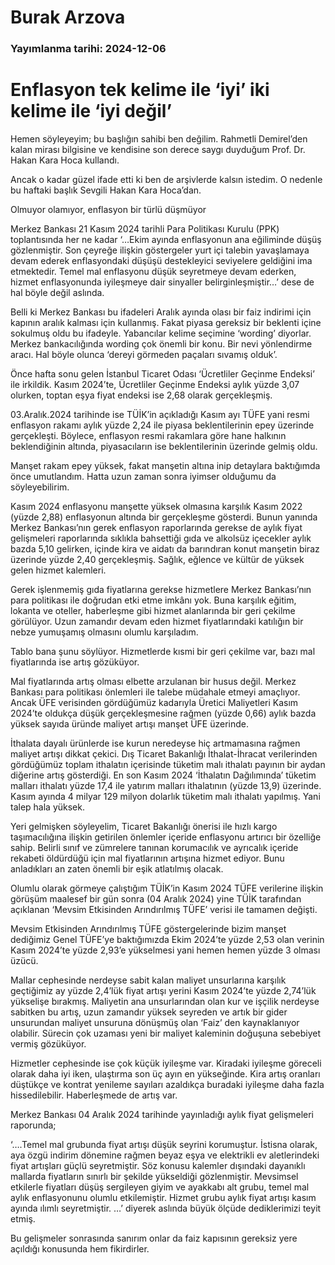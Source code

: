 # Burak Arzova

### Yayımlanma tarihi: 2024-12-06

# Enflasyon tek kelime ile ‘iyi’ iki kelime ile ‘iyi değil’

Hemen söyleyeyim; bu başlığın sahibi ben değilim. Rahmetli Demirel’den kalan mirası bilgisine ve kendisine son derece saygı duyduğum Prof. Dr. Hakan Kara Hoca kullandı.

Ancak o kadar güzel ifade etti ki ben de arşivlerde kalsın istedim. O nedenle bu haftaki başlık Sevgili Hakan Kara Hoca’dan.



Olmuyor olamıyor, enflasyon bir türlü düşmüyor

Merkez Bankası 21 Kasım 2024 tarihli Para Politikası Kurulu (PPK) toplantısında her ne kadar ‘…Ekim ayında enflasyonun ana eğiliminde düşüş gözlenmiştir. Son çeyreğe ilişkin göstergeler yurt içi talebin yavaşlamaya devam ederek enflasyondaki düşüşü destekleyici seviyelere geldiğini ima etmektedir. Temel mal enflasyonu düşük seyretmeye devam ederken, hizmet enflasyonunda iyileşmeye dair sinyaller belirginleşmiştir…’ dese de hal böyle değil aslında.

Belli ki Merkez Bankası bu ifadeleri Aralık ayında olası bir faiz indirimi için kapının aralık kalması için kullanmış. Fakat piyasa gereksiz bir beklenti içine sokulmuş oldu bu ifadeyle. Yabancılar kelime seçimine ‘wording’ diyorlar. Merkez bankacılığında wording çok önemli bir konu. Bir nevi yönlendirme aracı. Hal böyle olunca ‘dereyi görmeden paçaları sıvamış olduk’.

Önce hafta sonu gelen İstanbul Ticaret Odası ‘Ücretliler Geçinme Endeksi’ ile irkildik. Kasım 2024’te, Ücretliler Geçinme Endeksi aylık yüzde 3,07 olurken, toptan eşya fiyat endeksi ise 2,68 olarak gerçekleşmiş.

03.Aralık.2024 tarihinde ise TÜİK’in açıkladığı Kasım ayı TÜFE yani resmi enflasyon rakamı aylık yüzde 2,24 ile piyasa beklentilerinin epey üzerinde gerçekleşti. Böylece, enflasyon resmi rakamlara göre hane halkının beklendiğinin altında, piyasacıların ise beklentilerinin üzerinde gelmiş oldu.



Manşet rakam epey yüksek, fakat manşetin altına inip detaylara baktığımda önce umutlandım. Hatta uzun zaman sonra iyimser olduğumu da söyleyebilirim.

Kasım 2024 enflasyonu manşette yüksek olmasına karşılık Kasım 2022 (yüzde 2,88) enflasyonun altında bir gerçekleşme gösterdi. Bunun yanında Merkez Bankası’nın gerek enflasyon raporlarında gerekse de aylık fiyat gelişmeleri raporlarında sıklıkla bahsettiği gıda ve alkolsüz içecekler aylık bazda 5,10 gelirken, içinde kira ve aidatı da barındıran konut manşetin biraz üzerinde yüzde 2,40 gerçekleşmiş. Sağlık, eğlence ve kültür de yüksek gelen hizmet kalemleri.

Gerek işlenmemiş gıda fiyatlarına gerekse hizmetlere Merkez Bankası’nın para politikası ile doğrudan etki etme imkânı yok. Buna karşılık eğitim, lokanta ve oteller, haberleşme gibi hizmet alanlarında bir geri çekilme görülüyor. Uzun zamandır devam eden hizmet fiyatlarındaki katılığın bir nebze yumuşamış olmasını olumlu karşıladım.

Tablo bana şunu söylüyor. Hizmetlerde kısmi bir geri çekilme var, bazı mal fiyatlarında ise artış gözüküyor.

Mal fiyatlarında artış olması elbette arzulanan bir husus değil. Merkez Bankası para politikası önlemleri ile talebe müdahale etmeyi amaçlıyor. Ancak ÜFE verisinden gördüğümüz kadarıyla Üretici Maliyetleri Kasım 2024’te oldukça düşük gerçekleşmesine rağmen (yüzde 0,66) aylık bazda yüksek sayıda üründe maliyet artışı manşet ÜFE üzerinde.



İthalata dayalı ürünlerde ise kurun neredeyse hiç artmamasına rağmen maliyet artışı dikkat çekici. Dış Ticaret Bakanlığı İthalat-İhracat verilerinden gördüğümüz toplam ithalatın içerisinde tüketim malı ithalatı payının bir aydan diğerine artış gösterdiği. En son Kasım 2024 ‘İthalatın Dağılımında’ tüketim malları ithalatı yüzde 17,4 ile yatırım malları ithalatının (yüzde 13,9) üzerinde. Kasım ayında 4 milyar 129 milyon dolarlık tüketim malı ithalatı yapılmış. Yani talep hala yüksek.

Yeri gelmişken söyleyelim, Ticaret Bakanlığı önerisi ile hızlı kargo taşımacılığına ilişkin getirilen önlemler içeride enflasyonu artırıcı bir özelliğe sahip. Belirli sınıf ve zümrelere tanınan korumacılık ve ayrıcalık içeride rekabeti öldürdüğü için mal fiyatlarının artışına hizmet ediyor. Bunu anladıkları an zaten önemli bir eşik atlatılmış olacak.

Olumlu olarak görmeye çalıştığım TÜİK’in Kasım 2024 TÜFE verilerine ilişkin görüşüm maalesef bir gün sonra (04 Aralık 2024) yine TÜİK tarafından açıklanan ‘Mevsim Etkisinden Arındırılmış TÜFE’ verisi ile tamamen değişti.

Mevsim Etkisinden Arındırılmış TÜFE göstergelerinde bizim manşet dediğimiz Genel TÜFE’ye baktığımızda Ekim 2024’te yüzde 2,53 olan verinin Kasım 2024’te yüzde 2,93’e yükselmesi yani hemen hemen yüzde 3 olması üzücü.

Mallar cephesinde nerdeyse sabit kalan maliyet unsurlarına karşılık geçtiğimiz ay yüzde 2,4’lük fiyat artışı yerini Kasım 2024’te yüzde 2,74’lük yükselişe bırakmış. Maliyetin ana unsurlarından olan kur ve işçilik nerdeyse sabitken bu artış, uzun zamandır yüksek seyreden ve artık bir gider unsurundan maliyet unsuruna dönüşmüş olan ‘Faiz’ den kaynaklanıyor olabilir. Sürecin çok uzaması yeni bir maliyet kaleminin doğuşuna sebebiyet vermiş gözüküyor.

Hizmetler cephesinde ise çok küçük iyileşme var. Kiradaki iyileşme göreceli olarak daha iyi iken, ulaştırma son üç ayın en yükseğinde. Kira artış oranları düştükçe ve kontrat yenileme sayıları azaldıkça buradaki iyileşme daha fazla hissedilebilir. Haberleşmede de artış var.

Merkez Bankası 04 Aralık 2024 tarihinde yayınladığı aylık fiyat gelişmeleri raporunda;

‘….Temel mal grubunda fiyat artışı düşük seyrini korumuştur. İstisna olarak, aya özgü indirim dönemine rağmen beyaz eşya ve elektrikli ev aletlerindeki fiyat artışları güçlü seyretmiştir. Söz konusu kalemler dışındaki dayanıklı mallarda fiyatların sınırlı bir şekilde yükseldiği gözlenmiştir. Mevsimsel etkilerle fiyatları düşüş sergileyen giyim ve ayakkabı alt grubu, temel mal aylık enflasyonunu olumlu etkilemiştir. Hizmet grubu aylık fiyat artışı kasım ayında ılımlı seyretmiştir. …’ diyerek aslında büyük ölçüde dediklerimizi teyit etmiş.

Bu gelişmeler sonrasında sanırım onlar da faiz kapısının gereksiz yere açıldığı konusunda hem fikirdirler.





















